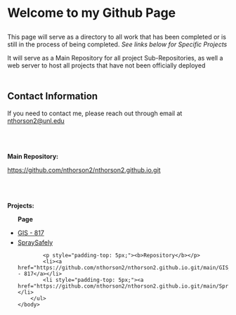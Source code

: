 <html>
	<head>
	</head>
	<body>
		<h1 style="padding-bottom: 10px;">Welcome to my Github Page</h1>
		<p>This page will serve as a directory to all work that has been completed or is still in the process of being completed. <i>See links below for Specific 				Projects</i></p>
		<p>It will serve as a Main Repository for all project Sub-Repositories, as well a web server to host all projects that have not been officially deployed</p>
		<h2 style="padding-top: 20px;">Contact Information</h2>
		<p>If you need to contact me, please reach out through email at <a href="mailto:nthorson2@unl.edu">nthorson2@unl.edu</a></p>
		<p style="padding-top: 50px;"><b>Main Repository:</b></p>
		<a href="https://github.com/nthorson2/nthorson2.github.io.git">https://github.com/nthorson2/nthorson2.github.io.git</a>
		<p style="padding-top: 50px;"><b>Projects:</b></p>
		<ul>
			<p><b>Page</b></p>
			<li><a href="https://nthorson2.github.io/GIS_817/index.html">GIS - 817</a></li>
			<li style="padding-top: 5px;"><a href="https://nthorson2.github.io/SpraySafely/index.html">SpraySafely</a></li>
			
			<p style="padding-top: 5px;"><b>Repository</b></p>
			<li><a href="https://github.com/nthorson2/nthorson2.github.io.git/main/GIS_817">GIS - 817</a></li>
			<li style="padding-top: 5px;"><a href="https://github.com/nthorson2/nthorson2.github.io.git/main/SpraySafely">SpraySafely</a></li>
		</ul>
	</body>
</html>

